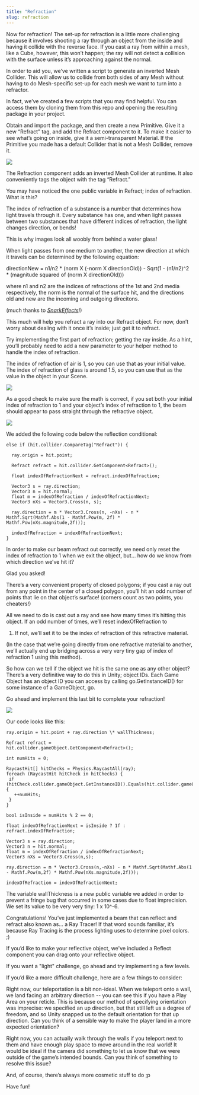 ```yaml
---
title: "Refraction"
slug: refraction
---
```


Now for refraction! The set-up for refraction is a little more
challenging because it involves shooting a ray through an object from
the inside and having it collide with the reverse face. If you cast a
ray from within a mesh, like a Cube, however, this won’t happen; the ray
will not detect a collision with the surface unless it’s approaching
against the normal.

In order to aid you, we’ve written a script to generate an inverted Mesh
Collider. This will allow us to collide from both sides of any Mesh
without having to do Mesh-specific set-up for each mesh we want to turn
into a refractor.

In fact, we’ve created a few scripts that you may find helpful. You can
access them by cloning them from this repo and opening the resulting
package in your project.

Obtain and import the package, and then create a new Primitive. Give it
a new “Refract” tag, and add the Refract component to it. To make it
easier to see what’s going on inside, give it a semi-transparent
Material. If the Primitive you made has a default Collider that is not a
Mesh Collider, remove it.

![](../media/image87.png)

The Refraction component adds an inverted Mesh Collider at runtime. It
also conveniently tags the object with the tag “Refract.”

You may have noticed the one public variable in Refract; index of
refraction. What is this?

The index of refraction of a substance is a number that determines how
light travels through it. Every substance has one, and when light passes
between two substances that have different indices of refraction, the
light changes direction, or bends!

This is why images look all woobly from behind a water glass!

When light passes from one medium to another, the new direction at which
it travels can be determined by the following equation:

directionNew = n1/n2 \* (norm X (-norm X directionOld)) - Sqrt(1 -
(n1/n2)\^2 \* (magnitude squared of (norm X directionOld)))

where n1 and n2 are the indices of refractions of the 1st and 2nd media
respectively, the norm is the normal of the surface hit, and the
directions old and new are the incoming and outgoing direcitons.

(much thanks to
[*SnarkEffects*](http://www.starkeffects.com/snells-law-vector.shtml)!)

This much will help you refract a ray into our Refract object. For now,
don’t worry about dealing with it once it’s inside; just get it to
refract.

Try implementing the first part of refraction; getting the ray inside.
As a hint, you’ll probably need to add a new parameter to your helper
method to handle the index of refraction.

The index of refraction of air is 1, so you can use that as your initial
value. The index of refraction of glass is around 1.5, so you can use
that as the value in the object in your Scene.

![](../media/image82.gif)

As a good check to make sure the math is correct, if you set both your
initial index of refraction to 1 and your object’s index of refraction
to 1, the beam should appear to pass straight through the refractive
object.

![](../media/image106.gif)

We added the following code below the reflection conditional:

```
else if (hit.collider.CompareTag("Refract")) {

  ray.origin = hit.point;

  Refract refract = hit.collider.GetComponent<Refract>();

  float indexOfRefractionNext = refract.indexOfRefraction;

  Vector3 s = ray.direction;
  Vector3 n = hit.normal;
  float m = indexOfRefraction / indexOfRefractionNext;
  Vector3 nXs = Vector3.Cross(n, s);

  ray.direction = m * Vector3.Cross(n, -nXs) - n * Mathf.Sqrt(Mathf.Abs(1 - Mathf.Pow(m, 2f) * Mathf.Pow(nXs.magnitude,2f)));

  indexOfRefraction = indexOfRefractionNext;
}
```

In order to make our beam refract out correctly, we need only reset the
index of refraction to 1 when we exit the object, but… how do we know
from which direction we’ve hit it?

Glad you asked!

There’s a very convenient property of closed polygons; if you cast a ray
out from any point in the center of a closed polygon, you’ll hit an odd
number of points that lie on that object’s surface! (corners count as
two points, you cheaters!)

All we need to do is cast out a ray and see how many times it’s hitting
this object. If an odd number of times, we’ll reset indexOfRefraction to
1. If not, we’ll set it to be the index of refraction of this refractive
material.

(In the case that we’re going directly from one refractive material to
another, we’ll actually end up bridging across a very very tiny gap of
index of refraction 1 using this method).

So how can we tell if the object we hit is the same one as any other
object? There’s a very definitive way to do this in Unity; object IDs.
Each Game Object has an object ID you can access by calling
go.GetInstanceID() for some instance of a GameObject, go.

Go ahead and implement this last bit to complete your refraction!

![](../media/image76.gif)

Our code looks like this:

```
ray.origin = hit.point + ray.direction \* wallThickness;

Refract refract =
hit.collider.gameObject.GetComponent<Refract>();

int numHits = 0;

RaycastHit[] hitChecks = Physics.RaycastAll(ray);
foreach (RaycastHit hitCheck in hitChecks) {
 if (hitCheck.collider.gameObject.GetInstanceID().Equals(hit.collider.gameObject.GetInstanceID())) {
   ++numHits;
 }
}

bool isInside = numHits % 2 == 0;

float indexOfRefractionNext = isInside ? 1f : refract.indexOfRefraction;

Vector3 s = ray.direction;
Vector3 n = hit.normal;
float m = indexOfRefraction / indexOfRefractionNext;
Vector3 nXs = Vector3.Cross(n,s);

ray.direction = m * Vector3.Cross(n,-nXs) - n * Mathf.Sqrt(Mathf.Abs(1 - Mathf.Pow(m,2f) * Mathf.Pow(nXs.magnitude,2f)));

indexOfRefraction = indexOfRefractionNext;
```

The variable wallThickness is a new public variable we added in order to
prevent a fringe bug that occurred in some cases due to float
imprecision. We set its value to be very very tiny: 1 x 10\^-6.

Congratulations! You’ve just implemented a beam that can reflect and
refract also known as... a Ray Tracer! If that word sounds familiar,
it’s because Ray Tracing is the process lighting uses to determine pixel
colors. ;)

If you’d like to make your reflective object, we've included a Reflect component you can drag onto your reflective object.

If you want a "light" challenge, go ahead and try implementing a few
levels.

If you’d like a more difficult challenge, here are a few things to
consider:

Right now, our teleportation is a bit non-ideal. When we teleport onto a
wall, we land facing an arbitrary direction -- you can see this if you
have a Play Area on your reticle. This is because our method of
specifying orientation was imprecise: we specified an up direction, but
that still left us a degree of freedom, and so Unity snapped us to the
default orientation for that up direction. Can you think of a sensible
way to make the player land in a more expected orientation?

Right now, you can actually walk through the walls if you teleport next
to them and have enough play space to move around in the real world! It
would be ideal if the camera did something to let us know that we were
outside of the game’s intended bounds. Can you think of something to
resolve this issue?

And, of course, there’s always more cosmetic stuff to do ;p

Have fun!
